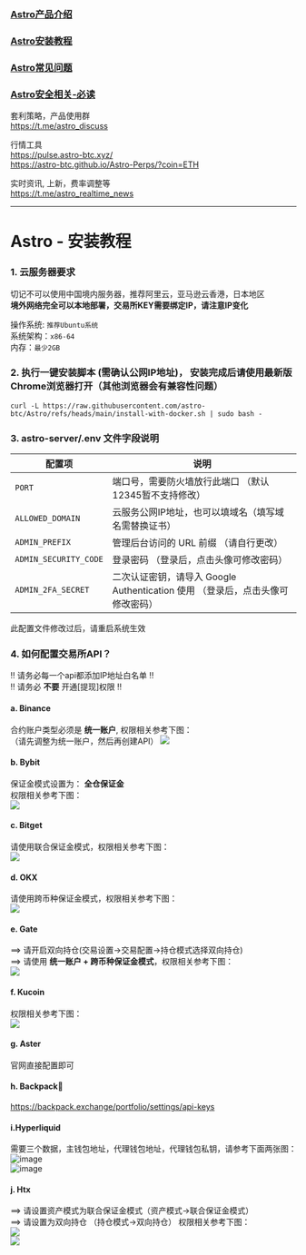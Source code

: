 ### [Astro产品介绍](./README.md) 
### [Astro安装教程](./INSTALL.md) 
### [Astro常见问题](./Docs/常见问题.md) 
### [Astro安全相关-必读](./SECURITY.md) 

套利策略，产品使用群 \
https://t.me/astro_discuss

行情工具 \
https://pulse.astro-btc.xyz/ \
https://astro-btc.github.io/Astro-Perps/?coin=ETH

实时资讯, 上新，费率调整等 \
https://t.me/astro_realtime_news

--------------------------------

# Astro - 安装教程

### 1. 云服务器要求
切记不可以使用中国境内服务器，推荐阿里云，亚马逊云香港，日本地区 \
**境外网络完全可以本地部署，交易所KEY需要绑定IP，请注意IP变化** 

操作系统: ```推荐Ubuntu系统``` \
系统架构：```x86-64``` \
内存：```最少2GB``` 

### 2. 执行一键安装脚本 (需确认公网IP地址)， 安装完成后请使用最新版Chrome浏览器打开（其他浏览器会有兼容性问题）
```
curl -L https://raw.githubusercontent.com/astro-btc/Astro/refs/heads/main/install-with-docker.sh | sudo bash -
```

### 3. astro-server/.env 文件字段说明

| **配置项**               | **说明**                                                        |
|--------------------------|-----------------------------------------------------------------|
| `PORT`                   | 端口号，需要防火墙放行此端口 （默认12345暂不支持修改）                         |
| `ALLOWED_DOMAIN`         | 云服务公网IP地址，也可以填域名（填写域名需替换证书）                   |
| `ADMIN_PREFIX`           | 管理后台访问的 URL 前缀 （请自行更改）                             |
| `ADMIN_SECURITY_CODE`    | 登录密码  （登录后，点击头像可修改密码）                                      |
| `ADMIN_2FA_SECRET`       | 二次认证密钥，请导入 Google Authentication 使用 （登录后，点击头像可修改密码）    |


此配置文件修改过后，请重启系统生效 

### 4. 如何配置交易所API？
‼️ 请务必每一个api都添加IP地址白名单 ‼️  \
‼️ 请务必 **不要** 开通[提现]权限 ‼️ 

#### a. Binance
合约账户类型必须是 **统一账户**, 权限相关参考下图：\
（请先调整为统一账户，然后再创建API）
![](images/BN-api.png)

#### b. Bybit
保证金模式设置为： **全仓保证金** \
权限相关参考下图：\
![](images/Bybit-API.png)

#### c. Bitget
请使用联合保证金模式，权限相关参考下图：\
![](images/BG-API.png)

#### d. OKX
请使用跨币种保证金模式，权限相关参考下图：\
![](images/OKX-API.png)

#### e. Gate
 ==> 请开启双向持仓(交易设置->交易配置->持仓模式选择双向持仓)  \
 ==> 请使用 **统一账户 + 跨币种保证金模式**，权限相关参考下图：\
![](images/Gate-API.png)

#### f. Kucoin
权限相关参考下图：\
![](images/kucoin-API.png)

#### g. Aster
官网直接配置即可

#### h. Backpack🎒
https://backpack.exchange/portfolio/settings/api-keys

#### i.Hyperliquid
需要三个数据，主钱包地址，代理钱包地址，代理钱包私钥，请参考下面两张图：\
![image](https://github.com/user-attachments/assets/a8676428-a43d-460c-a183-f544ec0d2196) \
![image](https://github.com/user-attachments/assets/e52b0c84-29ca-4e66-8af3-5ae76840a4b4)

#### j. Htx
==> 请设置资产模式为联合保证金模式（资产模式->联合保证金模式）\
==> 请设置为双向持仓 （持仓模式->双向持仓）
权限相关参考下图：\
![](images/htx1.png) \
![](images/htx2.png)

